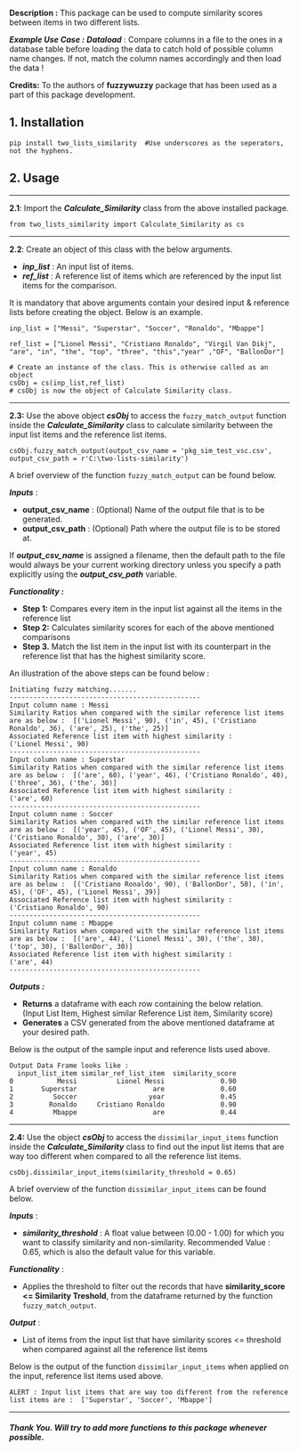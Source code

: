 **Description :** This package can be used to compute similarity scores between items in two different lists. 

***Example Use Case :*** 
 ***Dataload*** : Compare columns in a file to the ones in a database table before loading the data to catch hold of possible column name changes. If not, match the column names accordingly and then load the data ! 

**Credits:** To the authors of **fuzzywuzzy** package that has been used as a part of this package development. 

## 1. Installation 

```
pip install two_lists_similarity  #Use underscores as the seperators, not the hyphens. 
```

## 2. Usage
***
__2.1__: Import the ***Calculate_Similarity*** class from the above installed package.
```
from two_lists_similarity import Calculate_Similarity as cs
```
***
__2.2__: Create an object of this class with the below arguments.  
- ***inp_list*** : An input list of items. 
- ***ref_list*** : A reference list of items which are referenced by the input list items for the  comparison. 

It is mandatory that above arguments contain your desired input & reference lists before creating the object. 
Below is an example.
```
inp_list = ["Messi", "Superstar", "Soccer", "Ronaldo", "Mbappe"]

ref_list = ["Lionel Messi", "Cristiano Ronaldo", "Virgil Van Dikj", "are", "in", "the", "top", "three", "this","year" ,"OF", "BallonDor"]

# Create an instance of the class. This is otherwise called as an object 
csObj = cs(inp_list,ref_list)    
# csObj is now the object of Calculate Similarity class. 
```
***
__2.3:__ Use the above object ***csObj***  to access the `fuzzy_match_output` function inside the ***Calculate_Similarity*** class to calculate similarity between the input list items and the reference list items.
```
csObj.fuzzy_match_output(output_csv_name = 'pkg_sim_test_vsc.csv', output_csv_path = r'C:\two-lists-similarity')
```

A brief overview of the function `fuzzy_match_output` can be found below.

***Inputs*** :
- **output_csv_name** : (Optional) Name of the output file that is to be generated. 
- **output_csv_path** : (Optional) Path where the output file is to be stored at. 

If ***output_csv_name*** is assigned a filename, then the default path to the file would always be your current working directory unless you specify a path explicitly using the ***output_csv_path*** variable.


***Functionality :***  
- **Step 1:**  Compares every item in the input list against all the items in the reference list 
- **Step 2:**  Calculates similarity scores for each of the above mentioned comparisons
- **Step 3.** Match the list item in the input list with its counterpart in the reference list that has the highest similarity score.

An illustration of the above steps can be found below :
```
Initiating fuzzy matching.......
------------------------------------------------
Input column name : Messi
Similarity Ratios when compared with the similar reference list items are as below :  [('Lionel Messi', 90), ('in', 45), ('Cristiano Ronaldo', 36), ('are', 25), ('the', 25)]
Associated Reference list item with highest similarity : 
('Lionel Messi', 90)
------------------------------------------------
Input column name : Superstar
Similarity Ratios when compared with the similar reference list items are as below :  [('are', 60), ('year', 46), ('Cristiano Ronaldo', 40), ('three', 36), ('the', 30)]
Associated Reference list item with highest similarity : 
('are', 60)
------------------------------------------------
Input column name : Soccer
Similarity Ratios when compared with the similar reference list items are as below :  [('year', 45), ('OF', 45), ('Lionel Messi', 30), ('Cristiano Ronaldo', 30), ('are', 30)]
Associated Reference list item with highest similarity : 
('year', 45)
------------------------------------------------
Input column name : Ronaldo
Similarity Ratios when compared with the similar reference list items are as below :  [('Cristiano Ronaldo', 90), ('BallonDor', 50), ('in', 45), ('OF', 45), ('Lionel Messi', 39)]
Associated Reference list item with highest similarity : 
('Cristiano Ronaldo', 90)
------------------------------------------------
Input column name : Mbappe
Similarity Ratios when compared with the similar reference list items are as below :  [('are', 44), ('Lionel Messi', 30), ('the', 30), ('top', 30), ('BallonDor', 30)]
Associated Reference list item with highest similarity : 
('are', 44)
------------------------------------------------
```
***Outputs :*** 
- **Returns** a dataframe with each row containing the below relation.  
        (Input List Item, Highest similar Reference List item, Similarity score)
- **Generates** a CSV generated from the above mentioned dataframe at your desired path.

Below is the output of the sample input and reference lists used above. 
```
Output Data Frame looks like : 
  input_list_item similar_ref_list_item  similarity_score
0           Messi          Lionel Messi              0.90
1       Superstar                   are              0.60
2          Soccer                  year              0.45
3         Ronaldo     Cristiano Ronaldo              0.90
4          Mbappe                   are              0.44
```
***
__2.4:__ Use the object ***csObj***  to access the `dissimilar_input_items` function inside the ***Calculate_Similarity*** class to find out the input list items that are way too different when compared to all the reference list items. 

```
csObj.dissimilar_input_items(similarity_threshold = 0.65)
```
A brief overview of the function `dissimilar_input_items` can be found below.

***Inputs*** :
- ***similarity_threshold*** : A float value between (0.00 - 1.00) for which you want to classify similarity and non-similarity. Recommended Value : 0.65, which is also the default value for this variable.

***Functionality*** : 
- Applies the threshold to filter out the records that have **similarity_score <= Similarity Treshold**, from the dataframe returned by the function `fuzzy_match_output`.
        
***Output*** : 
- List of items from the input list that have similarity scores <= threshold when compared against all the reference list items

Below is the output of the function `dissimilar_input_items` when applied on the input, reference list items used above.
```
ALERT : Input list items that are way too different from the reference list items are :  ['Superstar', 'Soccer', 'Mbappe']
```
---
##### Thank You. Will try to add more functions to this package whenever possible.





  




